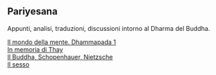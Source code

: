 <link rel="stylesheet" href="../assets/style.css">

## Pariyesana

Appunti, analisi, traduzioni, discussioni intorno al Dharma del Buddha.

[Il mondo della mente. Dhammapada 1](dhammapada01.md)   
[In memoria di Thay](thay.md)  
[Il Buddha, Schopenhauer, Nietzsche](buddha-schopenhauer-nietzsche.md)  
[Il sesso](sesso.md)
